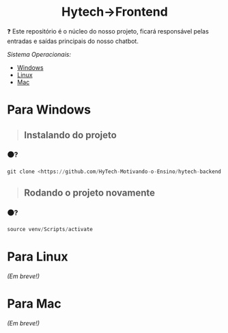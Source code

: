 <h1 align="center">Hytech->Frontend</h1>

:question: Este repositório é o núcleo do nosso projeto, ficará responsável pelas entradas e saídas principais do nosso chatbot.

*Sistema Operacionais:*
- [Windows](#para-windows)
- [Linux](#para-linux)
- [Mac](#para-mac)

# Para Windows
>## Instalando do projeto

### 🟤?
```Python
git clone <https://github.com/HyTech-Motivando-o-Ensino/hytech-backend.git>
```

>## Rodando o projeto novamente

### 🟤?
```Python
source venv/Scripts/activate
```

# Para Linux
###### (Em breve!)

# Para Mac
###### (Em breve!)

